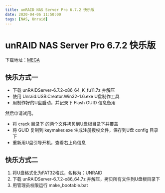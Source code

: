 ```yaml
---
title: unRAID NAS Server Pro 6.7.2 快乐版
date: 2020-04-06 11:50:00
tags: [NAS, Unraid]
---
```


# unRAID NAS Server Pro 6.7.2 快乐版
<!--[unRAID NAS Server Pro 6.7.2 开心版](http://www.hopol.cn/2019/12/1475/)-->

下载地址：[MEGA](https://mega.nz/folder/M7gQTYzT#75R708IKqoFkbz3bV4e9DQ)

## 快乐方式一
* 下载 unRAIDServer-6.7.2-x86_64_K_fu11.7z 并解压
* 使用 Unraid.USB.Creator.Win32-1.6.exe U盘制作工具
* 用制作好的U盘启动，并记录下 Flash GUID 信息备用

然后申请试用。

* 将 crack 目录下 的两个文件拷贝到U盘根目录下并覆盖
* 将 GUID 复制到 keymaker.exe 生成注册授权文件，保存到U盘 config 目录下
* 重新用U盘引导开机，查看右上角信息
<!--more-->

## 快乐方式二
1. 将U盘格式化为FAT32格式，名称为：UNRAID
2. 下载 unRAIDServer-6.7.2-x86_64.7z 并解压，拷贝所有文件到U盘根目录下
3. 用管理员权限运行 make_bootable.bat